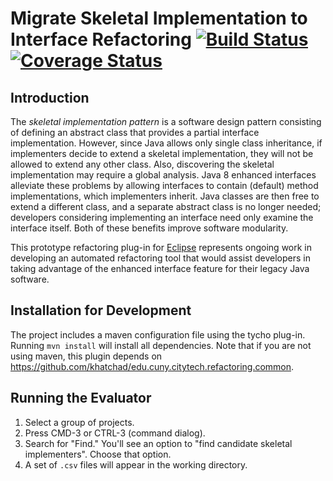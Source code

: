 # Migrate Skeletal Implementation to Interface Refactoring [![Build Status](https://travis-ci.org/khatchad/Java-8-Interface-Refactoring.svg?branch=master)](https://travis-ci.org/khatchad/Java-8-Interface-Refactoring) [![Coverage Status](https://coveralls.io/repos/khatchad/Java-8-Interface-Refactoring/badge.svg)](https://coveralls.io/r/khatchad/Java-8-Interface-Refactoring)

## Introduction

The *skeletal implementation pattern* is a software design pattern consisting of defining an abstract class that provides a partial interface implementation. However, since Java allows only single class inheritance, if implementers decide to extend a skeletal implementation, they will not be allowed to extend any other class. Also, discovering the skeletal implementation may require a global analysis. Java 8 enhanced interfaces alleviate these problems by allowing interfaces to contain (default) method implementations, which implementers inherit. Java classes are then free to extend a different class, and a separate abstract class is no longer needed; developers considering implementing an interface need only examine the interface itself. Both of these benefits improve software modularity.

This prototype refactoring plug-in for [Eclipse](http://eclipse.org) represents ongoing work in developing an automated refactoring tool that would assist developers in taking advantage of the enhanced interface feature for their legacy Java software.

## Installation for Development

The project includes a maven configuration file using the tycho plug-in. Running `mvn install` will install all dependencies. Note that if you are not using maven, this plugin depends on https://github.com/khatchad/edu.cuny.citytech.refactoring.common.

## Running the Evaluator
1. Select a group of projects.
2. Press CMD-3 or CTRL-3 (command dialog).
3. Search for "Find." You'll see an option to "find candidate skeletal implementers". Choose that option.
4. A set of `.csv` files will appear in the working directory.
